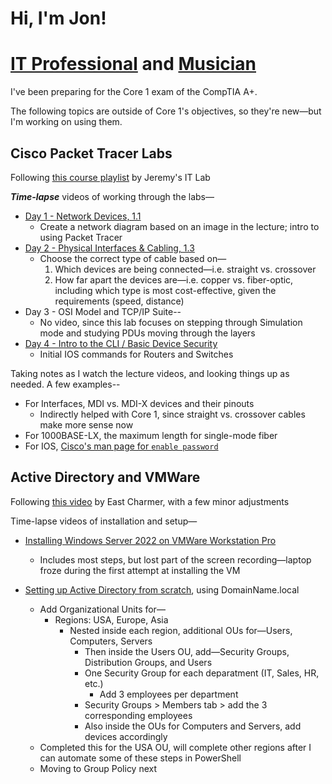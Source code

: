 # Hi, I'm Jon!

# [IT Professional](https://www.github.com/jlango0) and [Musician](https://www.instagram.com/jlango_drums)

I've been preparing for the Core 1 exam of the CompTIA A+.

The following topics are outside of Core 1's objectives, so they're new—but I'm working on using them.


## Cisco Packet Tracer Labs
Following <a href="https://www.youtube.com/playlist?list=PLxbwE86jKRgMpuZuLBivzlM8s2Dk5lXBQ">this course playlist</a> by Jeremy's IT Lab

**_Time-lapse_** videos of working through the labs—
- [Day 1 - Network Devices, 1.1](https://www.youtube.com/watch?v=bgAhSzdRn5k)
  - Create a network diagram based on an image in the lecture; intro to using Packet Tracer
- [Day 2 - Physical Interfaces & Cabling, 1.3](https://www.youtube.com/watch?v=l_K-uue9HlY)
  - Choose the correct type of cable based on—
    1. Which devices are being connected—i.e. straight vs. crossover
    2. How far apart the devices are—i.e. copper vs. fiber-optic, including which type is most cost-effective, given the requirements (speed, distance)
- Day 3 - OSI Model and TCP/IP Suite--
  - No video, since this lab focuses on stepping through Simulation mode and studying PDUs moving through the layers
- [Day 4 - Intro to the CLI / Basic Device Security](https://www.youtube.com/watch?v=ED62LgyCSAc)
  - Initial IOS commands for Routers and Switches


Taking notes as I watch the lecture videos, and looking things up as needed.  A few examples--
- For Interfaces, MDI vs. MDI-X devices and their pinouts
  - Indirectly helped with Core 1, since straight vs. crossover cables make more sense now
- For 1000BASE-LX, the maximum length for single-mode fiber
- For IOS, [Cisco's man page for `enable password`](https://www.cisco.com/E-Learning/bulk/public/tac/cim/cib/using_cisco_ios_software/cmdrefs/enable_password.htm)


## Active Directory and VMWare
Following [this video](https://www.youtube.com/watch?v=GsmJowwIh8Q&list=PLAdEnQWAAbfXMY2D4HVZOe-ChfTKmaJfQ&index=6) by East Charmer, with a few minor adjustments


Time-lapse videos of installation and setup—

- [Installing Windows Server 2022 on VMWare Workstation Pro](https://www.youtube.com/watch?v=YmsB81pi2pc)
  - Includes most steps, but lost part of the screen recording—laptop froze during the first attempt at installing the VM

 
- [Setting up Active Directory from scratch](https://www.youtube.com/watch?v=KhLQ1F18His), using DomainName.local
  - Add Organizational Units for—
    - Regions:  USA, Europe, Asia
      - Nested inside each region, additional OUs for—Users, Computers, Servers
        - Then inside the Users OU, add—Security Groups, Distribution Groups, and Users
        - One Security Group for each deparatment (IT, Sales, HR, etc.)
          - Add 3 employees per department
        - Security Groups > Members tab > add the 3 corresponding employees
        - Also inside the OUs for Computers and Servers, add devices accordingly
  - Completed this for the USA OU, will complete other regions after I can automate some of these steps in PowerShell
  - Moving to Group Policy next


<!--
**jlango0/jlango0** is a ✨ _special_ ✨ repository because its `README.md` (this file) appears on your GitHub profile.

Here are some ideas to get you started:

- 🔭 I’m currently working on ...
- 🌱 I’m currently learning ...
- 👯 I’m looking to collaborate on ...
- 🤔 I’m looking for help with ...
- 💬 Ask me about ...
- 📫 How to reach me: ...
- 😄 Pronouns: ...
- ⚡ Fun fact: ...
-->
